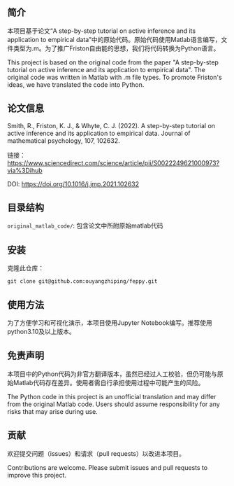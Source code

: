 ## 简介

本项目基于论文“A step-by-step tutorial on active inference and its application to empirical data”中的原始代码。原始代码使用Matlab语言编写，文件类型为.m。为了推广Friston自由能的思想，我们将代码转换为Python语言。

This project is based on the original code from the paper "A step-by-step tutorial on active inference and its application to empirical data". The original code was written in Matlab with .m file types. To promote Friston's ideas, we have translated the code into Python.

## 论文信息

Smith, R., Friston, K. J., & Whyte, C. J. (2022). A step-by-step tutorial on active inference and its application to empirical data. Journal of mathematical psychology, 107, 102632.

链接：https://www.sciencedirect.com/science/article/pii/S0022249621000973?via%3Dihub

DOI: https://doi.org/10.1016/j.jmp.2021.102632

## 目录结构

`original_matlab_code/`: 包含论文中所附原始matlab代码

## 安装

克隆此仓库：

`git clone git@github.com:ouyangzhiping/feppy.git`

## 使用方法

为了方便学习和可视化演示，本项目使用Jupyter Notebook编写。推荐使用python3.10及以上版本。

## 免责声明

本项目中的Python代码为非官方翻译版本，虽然已经过人工校验，但仍可能与原始Matlab代码存在差异。使用者需自行承担使用过程中可能产生的风险。

The Python code in this project is an unofficial translation and may differ from the original Matlab code. Users should assume responsibility for any risks that may arise during use.

## 贡献

欢迎提交问题（issues）和请求（pull requests）以改进本项目。

Contributions are welcome. Please submit issues and pull requests to improve this project.